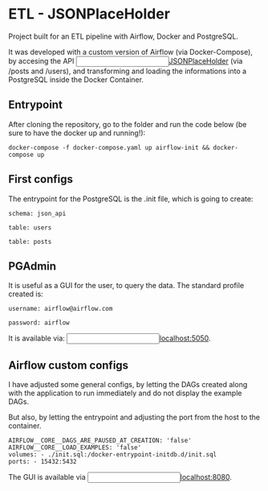 # ETL - JSONPlaceHolder
Project built for an ETL pipeline with Airflow, Docker and PostgreSQL.

It was developed with a custom version of Airflow (via Docker-Compose), by accesing the API <input type="text"><a href="https://jsonplaceholder.typicode.com/">JSONPlaceHolder</a></input> (via /posts and /users), and transforming and loading the informations into a PostgreSQL inside the Docker Container.

## Entrypoint
After cloning the repository, go to the folder and run the code below (be sure to have the docker up and running!): 

`
docker-compose -f docker-compose.yaml up airflow-init && docker-compose up
`


## First configs
The entrypoint for the PostgreSQL is the .init file, which is going to create:

`schema: json_api`

`table: users`

`table: posts`


## PGAdmin
It is useful as a GUI for the user, to query the data. The standard profile created is:

`username: airflow@airflow.com`

`password: airflow`

It is available via: <input type="text"><a href="http://localhost:5050/">localhost:5050</a></input>.


## Airflow custom configs
I have adjusted some general configs, by letting the DAGs created along with the application to run immediately and do not display the example DAGs.

But also, by letting the entrypoint and adjusting the port from the host to the container.

    AIRFLOW__CORE__DAGS_ARE_PAUSED_AT_CREATION: 'false'
    AIRFLOW__CORE__LOAD_EXAMPLES: 'false'
    volumes: - ./init.sql:/docker-entrypoint-initdb.d/init.sql
    ports: - 15432:5432

The GUI is available via <input type="text"><a href="http://localhost:8080/">localhost:8080</a></input>.


